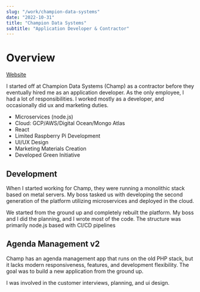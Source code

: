 ```yaml
---
slug: "/work/champion-data-systems"
date: "2022-10-31"
title: "Champion Data Systems"
subtitle: "Application Developer & Contractor"
---
```


# Overview
[Website](https://champds.com)

I started off at Champion Data Systems (Champ) as a contractor before they eventually hired me as an application developer. As the only employee, I had a lot of responsibilities. I worked mostly as a developer, and occasionally did ux and marketing duties.

- Microservices (node.js)
- Cloud: GCP/AWS/Digital Ocean/Mongo Atlas
- React
- Limited Raspberry Pi Development
- UI/UX Design
- Marketing Materials Creation
- Developed Green Initiative

## Development

When I started working for Champ, they were running a monolithic stack based on metal servers. My boss tasked us with developing the second generation of the platform utilizing microservices and deployed in the cloud.

We started from the ground up and completely rebuilt the platform. My boss and I did the planning, and I wrote most of the code. The structure was primarily node.js based with CI/CD pipelines 

## Agenda Management v2

Champ has an agenda management app that runs on the old PHP stack, but it lacks modern responsiveness, features, and development flexibility. The goal was to build a new application from the ground up.

I was involved in the customer interviews, planning, and ui design.